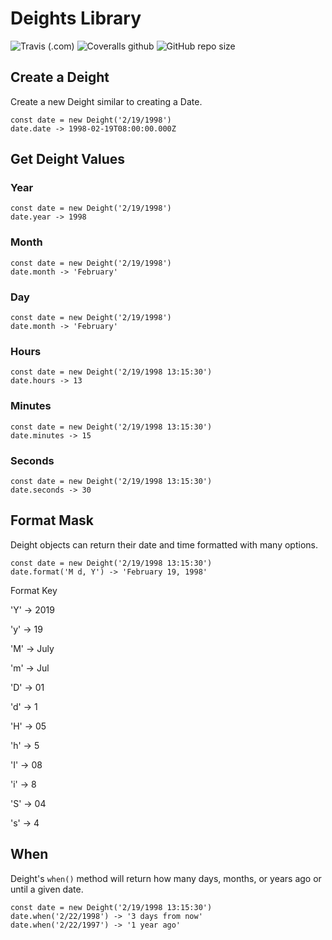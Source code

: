 # Deights Library
![Travis (.com)](https://img.shields.io/travis/com/t0ri/dates?style=flat-square)
![Coveralls github](https://img.shields.io/coveralls/github/t0ri/dates?style=flat-square)
![GitHub repo size](https://img.shields.io/github/repo-size/t0ri/dates?style=flat-square)

## Create a Deight
Create a new Deight similar to creating a Date.
```
const date = new Deight('2/19/1998')
date.date -> 1998-02-19T08:00:00.000Z
```

## Get Deight Values
### Year
```
const date = new Deight('2/19/1998')
date.year -> 1998
```
### Month
```
const date = new Deight('2/19/1998')
date.month -> 'February'
```
### Day
```
const date = new Deight('2/19/1998')
date.month -> 'February'
```
### Hours
```
const date = new Deight('2/19/1998 13:15:30')
date.hours -> 13
```
### Minutes
```
const date = new Deight('2/19/1998 13:15:30')
date.minutes -> 15
```
### Seconds
```
const date = new Deight('2/19/1998 13:15:30')
date.seconds -> 30
```

## Format Mask
Deight objects can return their date and time formatted with many options.
```
const date = new Deight('2/19/1998 13:15:30')
date.format('M d, Y') -> 'February 19, 1998'
```
Format Key

'Y' -> 2019

'y' -> 19

'M' -> July

'm' -> Jul

'D' -> 01

'd' -> 1

'H' -> 05

'h' -> 5

'I' -> 08

'i' -> 8

'S' -> 04

's' -> 4

## When
Deight's `when()` method will return how many days, months, or years ago or until a given date.
```
const date = new Deight('2/19/1998 13:15:30')
date.when('2/22/1998') -> '3 days from now'
date.when('2/22/1997') -> '1 year ago'
```